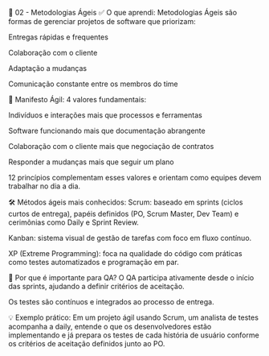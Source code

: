 📘 02 - Metodologias Ágeis
✅ O que aprendi:
Metodologias Ágeis são formas de gerenciar projetos de software que priorizam:

Entregas rápidas e frequentes

Colaboração com o cliente

Adaptação a mudanças

Comunicação constante entre os membros do time

📜 Manifesto Ágil:
4 valores fundamentais:

Indivíduos e interações mais que processos e ferramentas

Software funcionando mais que documentação abrangente

Colaboração com o cliente mais que negociação de contratos

Responder a mudanças mais que seguir um plano

12 princípios complementam esses valores e orientam como equipes devem trabalhar no dia a dia.

🛠️ Métodos ágeis mais conhecidos:
Scrum: baseado em sprints (ciclos curtos de entrega), papéis definidos (PO, Scrum Master, Dev Team) e cerimônias como Daily e Sprint Review.

Kanban: sistema visual de gestão de tarefas com foco em fluxo contínuo.

XP (Extreme Programming): foca na qualidade do código com práticas como testes automatizados e programação em par.

🧠 Por que é importante para QA?
O QA participa ativamente desde o início das sprints, ajudando a definir critérios de aceitação.

Os testes são contínuos e integrados ao processo de entrega.

💡 Exemplo prático:
Em um projeto ágil usando Scrum, um analista de testes acompanha a daily, entende o que os desenvolvedores estão implementando e já prepara os testes de cada história de usuário conforme os critérios de aceitação definidos junto ao PO.

